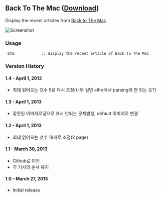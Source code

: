 ## Back To The Mac ([Download](https://raw.github.com/jmjeong/alfred-extension/master/backtothemac/BackToTheMac.alfredworkflow))

Display the recent articles from [Back to The Mac](http://macnews.tistory.com)

![Screenshot](https://raw.github.com/jmjeong/alfred-extension/master/backtothemac/screenshot.png)

###  Usage

```
 btm            :: display the recent article of Back To The Mac
```

### Version History 

#### 1.4 - April 1, 2013

- 최대 읽어오는 갯수 9로 다시 조정(너무 길면 alfre에서 parsing이 안 되는 듯?)

#### 1.3 - April 1, 2013

- 잘못된 이미지로딩으로 표시 안되는 문제발생, default 이미지로 변경

#### 1.2 - April 1, 2013

- 최대 읽어오는 갯수 18개로 조정(2 page)

#### 1.1 - March 30, 2013

- Github로 이전
- 각 기사의 순서 유지

#### 1.0 - March 27, 2013

- Initial release

